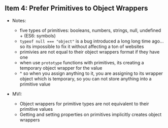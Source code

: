 ## Item 4: Prefer Primitives to Object Wrappers

- Notes:
	- five types of primitives: booleans, numbers, strings, null, undefined + (ES6: symbols)
	- `typeof null === "object"` is a bug introduced a long long time ago... so its impossible to fix it without affecting a ton of websites
    - primivies are not equal to their object wrappers format if they have one
    - when use `prototype` functions with primitives, its creating a temporary object wrapper for the value
    - ^ so when you assign anything to it, you are assigning to its wrapper object which is temporary, so you can not store anything into a primitive value

- MVI:
	- Object wrappers for primitive types are not equivalent to their primitive values
    - Getting and setting properties on primitives implicitly creates object wrappers